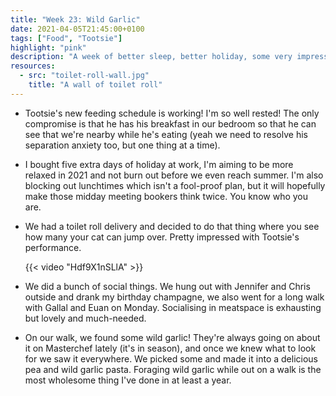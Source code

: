 ```yaml
---
title: "Week 23: Wild Garlic"
date: 2021-04-05T21:45:00+0100
tags: ["Food", "Tootsie"]
highlight: "pink"
description: "A week of better sleep, better holiday, some very impressive show-jumping from Tootsie, and a wholesome harvest."
resources:
  - src: "toilet-roll-wall.jpg"
    title: "A wall of toilet roll"
---
```


  * Tootsie's new feeding schedule is working! I'm so well rested! The only compromise is that he has his breakfast in our bedroom so that he can see that we're nearby while he's eating (yeah we need to resolve his separation anxiety too, but one thing at a time).

  * I bought five extra days of holiday at work, I'm aiming to be more relaxed in 2021 and not burn out before we even reach summer. I'm also blocking out lunchtimes which isn't a fool-proof plan, but it will hopefully make those midday meeting bookers think twice. You know who you are.

  * We had a toilet roll delivery and decided to do that thing where you see how many your cat can jump over. Pretty impressed with Tootsie's performance.

    {{< video "Hdf9X1nSLlA" >}}

  * We did a bunch of social things. We hung out with Jennifer and Chris outside and drank my birthday champagne, we also went for a long walk with Gallal and Euan on Monday. Socialising in meatspace is exhausting but lovely and much-needed.

  * On our walk, we found some wild garlic! They're always going on about it on Masterchef lately (it's in season), and once we knew what to look for we saw it everywhere. We picked some and made it into a delicious pea and wild garlic pasta. Foraging wild garlic while out on a walk is the most wholesome thing I've done in at least a year.
